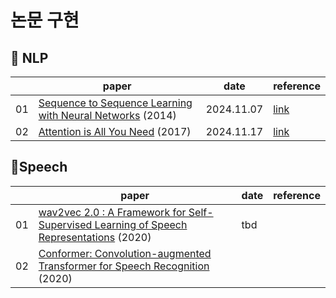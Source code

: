# 논문 구현

## 📄 NLP

|    | paper                                                                                | date       | reference |
|----|--------------------------------------------------------------------------------------|------------|----------------|
| 01 | [Sequence to Sequence Learning with Neural Networks](https://arxiv.org/abs/1409.3215) (2014) | 2024.11.07 | [link](https://www.youtube.com/watch?v=4DzKM0vgG1Y&t=637s)       |
| 02 | [Attention is All You Need](https://arxiv.org/abs/1706.03762) (2017)                 | 2024.11.17 | [link](https://youtu.be/AA621UofTUA?si=UD6m1zJoquBAOa_L)       |

## 📄Speech

|    | paper                                                                                | date       | reference |
|----|--------------------------------------------------------------------------------------|------------|----------------|
| 01 | [wav2vec 2.0 : A Framework for Self-Supervised Learning of Speech Representations](https://arxiv.org/abs/2006.11477) (2020) | tbd     ||
| 02 | [Conformer: Convolution-augmented Transformer for Speech Recognition](https://arxiv.org/abs/2005.08100) (2020)||
